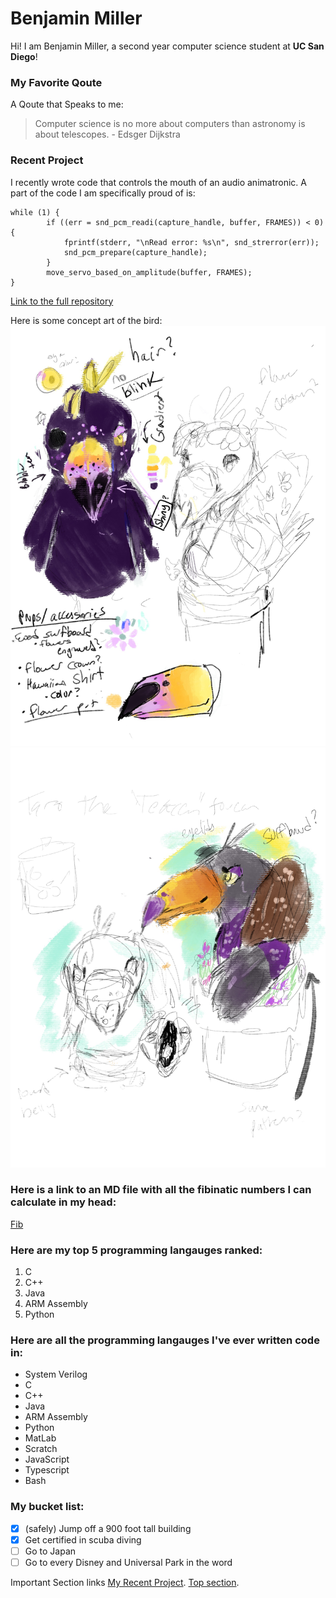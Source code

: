 # Benjamin Miller
Hi! I am Benjamin Miller, a second year computer science student at **UC San Diego**!


### My Favorite Qoute
A Qoute that Speaks to me:
> Computer science is no more about computers than astronomy is about telescopes. - Edsger Dijkstra

### Recent Project
I recently wrote code that controls the mouth of an audio animatronic. A part of the code I am specifically proud of is:
```
while (1) {
    	if ((err = snd_pcm_readi(capture_handle, buffer, FRAMES)) < 0) {
        	fprintf(stderr, "\nRead error: %s\n", snd_strerror(err));
        	snd_pcm_prepare(capture_handle);
    	}
    	move_servo_based_on_amplitude(buffer, FRAMES);
}
```
[Link to the full repository](https://github.com/BenMiller0/teaAnimatronic/tree/main)

Here is some concept art of the bird:
![img1](images/ConceptArt1.jpg) 
![img2](images/ConceptArt2.jpg) 

### Here is a link to an MD file with all the fibinatic numbers I can calculate in my head:
[Fib](fib.md)

### Here are my top 5 programming langauges ranked:
1. C
2. C++
3. Java
4. ARM Assembly
5. Python

### Here are all the programming langauges I've ever written code in:
- System Verilog
- C
- C++
- Java
- ARM Assembly
- Python
- MatLab
- Scratch
- JavaScript
- Typescript
- Bash

### My bucket list:
- [x] (safely) Jump off a 900 foot tall building
- [x] Get certified in scuba diving
- [ ] Go to Japan
- [ ] Go to every Disney and Universal Park in the word

Important Section links
[My Recent Project](#Recent-Project).
[Top section](#Benjamin-Miller).
